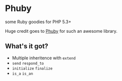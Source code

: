 # Phuby

some Ruby goodies for PHP 5.3+

Huge credit goes to [Phuby](https://github.com/speedmax/phuby) for such an awesome library.

## What's it got?

 - Multiple inheritence with `extend`
 - `send` `respond_to` 
 - `initialize` `finalize`
 - `is_a` `is_an`